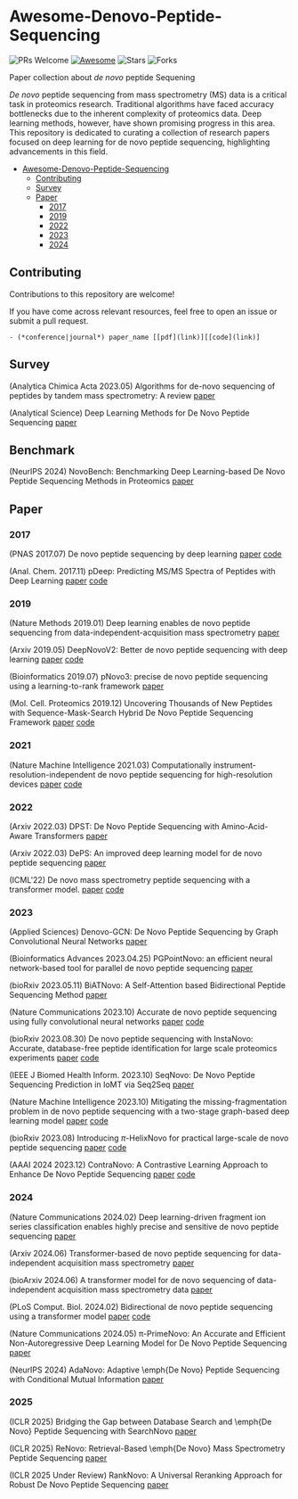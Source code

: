 # Awesome-Denovo-Peptide-Sequencing

![PRs Welcome](https://img.shields.io/badge/PRs-Welcome-green)  [![Awesome](https://awesome.re/badge.svg)](https://awesome.re) ![Stars](https://img.shields.io/github/stars/jingbo02/Awesome-Denovo-Peptide-Sequencing?color=yellow)  ![Forks](https://img.shields.io/github/forks/jingbo02/Awesome-Denovo-Peptide-Sequencing?color=blue&label=Fork)

Paper collection about *de novo* peptide Sequening

*De novo* peptide sequencing from mass spectrometry (MS) data is a critical task in proteomics research. Traditional algorithms have faced accuracy bottlenecks due to the inherent complexity of proteomics data. Deep learning methods, however, have shown promising progress in this area. This repository is dedicated to curating a collection of research papers focused on deep learning for de novo peptide sequencing, highlighting advancements in this field.


- [Awesome-Denovo-Peptide-Sequencing](#awesome-denovo-peptide-sequencing)
  - [Contributing](#contributing)
  - [Survey](#survey)
  - [Paper](#paper)
    - [2017](#2017)
    - [2019](#2019)
    - [2022](#2022)
    - [2023](#2023)
    - [2024](#2024)


## Contributing

Contributions to this repository are welcome!

If you have come across relevant resources, feel free to open an issue or submit a pull request.

```
- (*conference|journal*) paper_name [[pdf](link)][[code](link)]
```


## Survey


(Analytica Chimica Acta 2023.05) Algorithms for de-novo sequencing of peptides by tandem mass 
spectrometry: A review [paper](https://www.sciencedirect.com/science/article/abs/pii/S0003267023005512)

(Analytical Science) Deep Learning Methods for De Novo Peptide Sequencing [paper](https://analyticalsciencejournals.onlinelibrary.wiley.com/doi/10.1002/mas.21919)

## Benchmark

(NeurIPS 2024) NovoBench: Benchmarking Deep Learning-based De Novo Peptide Sequencing Methods in Proteomics [paper](https://arxiv.org/pdf/2406.11906)


## Paper

### 2017

(PNAS 2017.07) De novo peptide sequencing by deep learning [paper](https://www.pnas.org/doi/epdf/10.1073/pnas.1705691114) [code](https://github.com/nh2tran/DeepNovo)

(Anal. Chem. 2017.11) pDeep: Predicting MS/MS Spectra of Peptides with Deep Learning [paper](https://pubs.acs.org/doi/10.1021/acs.analchem.7b02566) [code](https://github.com/pFindStudio/pDeep)


### 2019

(Nature Methods 2019.01) Deep learning enables de novo peptide sequencing from data-independent-acquisition mass spectrometry [paper](https://www.nature.com/articles/s41592-018-0260-3)

(Arxiv 2019.05) DeepNovoV2: Better de novo peptide sequencing with deep learning [paper](https://arxiv.org/pdf/1904.08514.pdf) [code](https://github.com/volpato30/DeepNovoV2)

(Bioinformatics 2019.07) pNovo3: precise de novo peptide sequencing using a learning-to-rank framework [paper](https://academic.oup.com/bioinformatics/article/35/14/i183/5529238)

(Mol. Cell. Proteomics 2019.12) Uncovering Thousands of New Peptides with Sequence-Mask-Search Hybrid De Novo Peptide Sequencing Framework [paper](https://www.sciencedirect.com/science/article/pii/S1535947620316509) [code](https://github.com/cmb-chula/SMSNet)

### 2021

(Nature Machine Intelligence 2021.03) Computationally instrument-resolution-independent de novo peptide sequencing for high-resolution devices [paper](https://www.nature.com/articles/s42256-021-00304-3) [code](https://github.com/irleader/PointNovo)

### 2022
(Arxiv 2022.03) DPST: De Novo Peptide Sequencing with Amino-Acid-Aware Transformers [paper](https://arxiv.org/abs/2203.13132)

(Arxiv 2022.03) DePS: An improved deep learning model for de novo peptide sequencing [paper](https://arxiv.org/abs/2203.08820)

(ICML'22) De novo mass spectrometry peptide sequencing with a transformer model. [paper](https://proceedings.mlr.press/v162/yilmaz22a.html) [code](https://github.com/Noble-Lab/casanovo?tab=readme-ov-file)


### 2023

(Applied Sciences) Denovo-GCN: De Novo Peptide Sequencing by Graph Convolutional Neural Networks [paper](https://www.mdpi.com/2076-3417/13/7/4604)

(Bioinformatics Advances 2023.04.25) PGPointNovo: an efficient neural network-based tool for parallel de novo peptide sequencing [paper](https://academic.oup.com/bioinformaticsadvances/article/3/1/vbad057/7142553)

(bioRxiv 2023.05.11) BiATNovo: A Self-Attention based Bidirectional Peptide Sequencing Method [paper](https://www.biorxiv.org/content/10.1101/2023.05.11.540352v1.full.pdf)

(Nature Communications 2023.10) Accurate de novo peptide sequencing using fully convolutional neural networks [paper](https://www.nature.com/articles/s41467-023-43010-x) [code](https://github.com/lkytal/PepNet)

(bioRxiv 2023.08.30) De novo peptide sequencing with InstaNovo: Accurate, database-free peptide identification for large scale proteomics experiments [paper](https://www.biorxiv.org/content/10.1101/2023.08.30.555055v3) [code](https://github.com/instadeepai/InstaNovo?tab=readme-ov-file)

(IEEE J Biomed Health Inform. 2023.10) SeqNovo: De Novo Peptide Sequencing Prediction in IoMT via Seq2Seq [paper](https://pubmed.ncbi.nlm.nih.gov/37792659/)

(Nature Machine Intelligence 2023.10) Mitigating the missing-fragmentation problem in de novo peptide sequencing with a two-stage graph-based deep learning model [paper](https://www.nature.com/articles/s42256-023-00738-x) [code](https://github.com/AmadeusloveIris/GraphNovo)

(bioRxiv 2023.08) Introducing $\pi$-HelixNovo for practical large-scale de novo peptide sequencing [paper](https://www.biorxiv.org/content/10.1101/2023.07.15.549133v3) [code](https://github.com/PHOENIXcenter/pi-HelixNovo)

(AAAI 2024 2023.12) ContraNovo: A Contrastive Learning Approach to Enhance De Novo Peptide Sequencing [paper](https://arxiv.org/pdf/2312.11584v1.pdf) [code](https://github.com/BEAM-Labs/ContraNovo)

### 2024


(Nature Communications 2024.02) Deep learning-driven fragment ion series classification enables highly precise and sensitive de novo peptide sequencing [paper](https://www.nature.com/articles/s41467-023-44323-7)

(Arxiv 2024.06) Transformer-based de novo peptide sequencing for data-independent acquisition mass spectrometry [paper](https://arxiv.org/pdf/2402.11363)

(bioArxiv 2024.06) A transformer model for de novo sequencing of data-independent acquisition mass spectrometry data [paper](https://www.biorxiv.org/content/10.1101/2024.06.03.597251v1.full.pdf)

(PLoS Comput. Biol. 2024.02) Bidirectional de novo peptide sequencing using a transformer model [paper](https://journals.plos.org/ploscompbiol/article?id=10.1371/journal.pcbi.1011892) [code](https://github.com/ProteomeTeam/NovoB)

(Nature Communications 2024.05) π-PrimeNovo: An Accurate and Efficient Non-Autoregressive Deep Learning Model for De Novo Peptide Sequencing [paper](https://www.biorxiv.org/content/10.1101/2024.05.17.594647v1)

(NeurIPS 2024) AdaNovo: Adaptive \emph{De Novo} Peptide Sequencing with Conditional Mutual Information [paper](https://arxiv.org/abs/2403.07013)



### 2025

(ICLR 2025) Bridging the Gap between Database Search and \emph{De Novo} Peptide Sequencing with SearchNovo [paper](https://openreview.net/pdf?id=MfphfLFhD4)

(ICLR 2025) ReNovo: Retrieval-Based \emph{De Novo} Mass Spectrometry Peptide Sequencing [paper](https://openreview.net/forum?id=uQnvYP7yX9)

(ICLR 2025 Under Review) RankNovo: A Universal Reranking Approach for Robust De Novo Peptide Sequencing [paper](https://openreview.net/forum?id=87B3zDRMjv)


